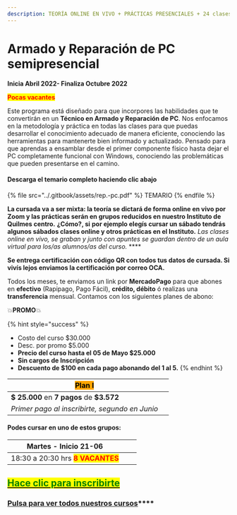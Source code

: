 ```yaml
---
description: TEORÍA ONLINE EN VIVO + PRÁCTICAS PRESENCIALES + 24 clases de 2 horas.
---
```


# Armado y Reparación de PC semipresencial

**Inicia Abril 2022- Finaliza Octubre 2022**&#x20;

<mark style="color:red;">**Pocas vacantes**</mark>

Este programa está diseñado para que incorpores las habilidades que te convertirán en un **Técnico en Armado y Reparación de PC**. Nos enfocamos en la metodología y práctica en todas las clases para que puedas desarrollar el conocimiento adecuado de manera eficiente, conociendo las herramientas para mantenerte bien informado y actualizado. Pensado para que aprendas a ensamblar desde el primer componente físico hasta dejar el PC completamente funcional con Windows, conociendo las problemáticas que pueden presentarse en el camino.

#### Descarga el temario completo haciendo clic abajo

{% file src="../.gitbook/assets/rep.-pc.pdf" %}
TEMARIO
{% endfile %}

**La cursada va a ser mixta: la teoría se dictará de forma online en vivo por Zoom y las prácticas serán en grupos reducidos  en nuestro Instituto de Quilmes centro.** **¿Cómo?, si** **por ejemplo elegís cursar un sábado tendrás algunos sábados clases online y otros prácticas en el Instituto.** _Las clases online en vivo, se graban y  junto con apuntes se guardan dentro de un aula virtual para los/as alumnos/as del curso._ ****&#x20;

**Se entrega certificación con código QR con todos tus datos de cursada. Si vivís lejos enviamos la certificación por correo OCA.**

Todos los meses, te enviamos un link por **MercadoPago** para que abones en **efectivo** (Rapipago, Pago Fácil), **crédito, débito** ó realizas una **transferencia** mensual. Contamos con los siguientes planes de abono:

💥**PROMO**💥&#x20;

{% hint style="success" %}
* Costo del curso $30.000
* Desc. por promo $5.000
* **Precio del curso hasta el 05 de Mayo $25.000**
* **Sin cargos de Inscripción**
* **Descuento de $100 en cada pago abonando del 1 al 5.**&#x20;
{% endhint %}

| <mark style="background-color:orange;">**Plan I**</mark> |   |
| -------------------------------------------------------- | - |
| **$ 25.000** en **7 pagos** de **$3.572**                |   |
| _Primer pago al inscribirte, segundo en Junio_           |   |

#### Podes cursar en uno de estos grupos:

| **Martes - Inicio 21-06**                                        |   |   |
| ---------------------------------------------------------------- | - | - |
| 18:30 a 20:30 hrs <mark style="color:red;">**8 VACANTES**</mark> |   |   |

## <mark style="color:green;"></mark>[<mark style="color:green;">Hace clic para inscribirte</mark>](https://wa.me/+5491164622877?text=Hola,%20le%C3%AD%20toda%20la%20info%20del%20curso%20de%20Armado%20y%20Reparaci%C3%B3n%20de%20PC%20Presencial%20y%20quiero%20inscribirme)<mark style="color:green;"></mark>

### [**Pulsa para ver todos nuestros cursos**](../)****
